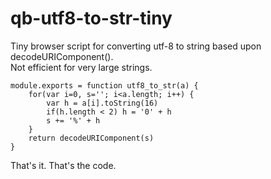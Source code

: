 # qb-utf8-to-str-tiny

Tiny browser script for converting utf-8 to string based upon decodeURIComponent().  
Not efficient for very large strings.

    module.exports = function utf8_to_str(a) {
        for(var i=0, s=''; i<a.length; i++) {
            var h = a[i].toString(16)
            if(h.length < 2) h = '0' + h
            s += '%' + h
        }
        return decodeURIComponent(s)
    }

That's it.  That's the code.